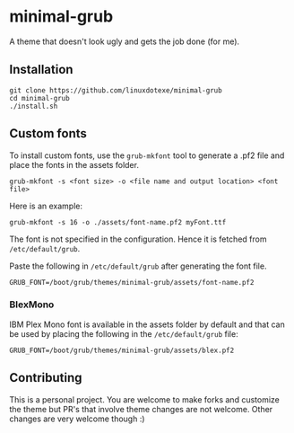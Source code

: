 # minimal-grub

A theme that doesn't look ugly and gets the job done (for me).

## Installation

```
git clone https://github.com/linuxdotexe/minimal-grub
cd minimal-grub
./install.sh
```

## Custom fonts

To install custom fonts, use the `grub-mkfont` tool to generate a .pf2 file and place the fonts in the assets folder.

```
grub-mkfont -s <font size> -o <file name and output location> <font file>
```
Here is an example:
```
grub-mkfont -s 16 -o ./assets/font-name.pf2 myFont.ttf
```

The font is not specified in the configuration. Hence it is fetched from `/etc/default/grub`.

Paste the following in `/etc/default/grub` after generating the font file.
```
GRUB_FONT=/boot/grub/themes/minimal-grub/assets/font-name.pf2
```

### BlexMono

IBM Plex Mono font is available in the assets folder by default and that can be used by placing the following in the `/etc/default/grub` file:
```
GRUB_FONT=/boot/grub/themes/minimal-grub/assets/blex.pf2
```

## Contributing

This is a personal project. You are welcome to make forks and customize the theme but PR's that involve theme changes are not welcome. Other changes are very welcome though :)
